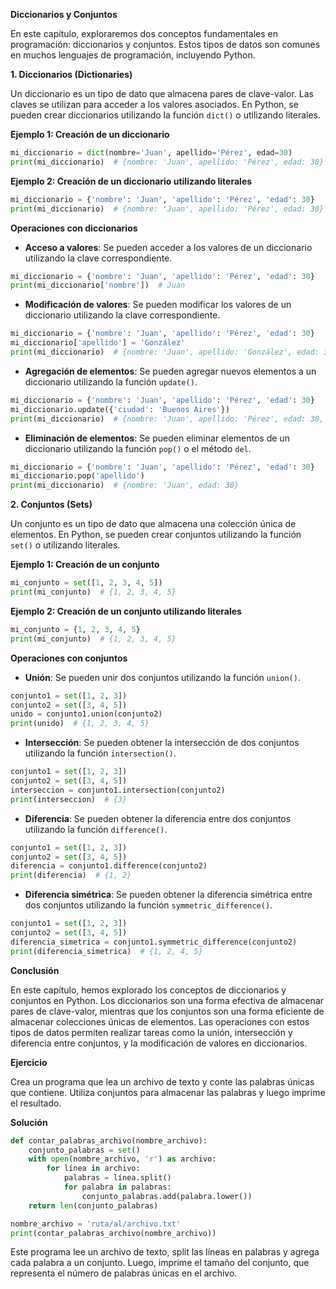 **Diccionarios y Conjuntos**

En este capítulo, exploraremos dos conceptos fundamentales en programación: diccionarios y conjuntos. Estos tipos de datos son comunes en muchos lenguajes de programación, incluyendo Python.

**1. Diccionarios (Dictionaries)**

Un diccionario es un tipo de dato que almacena pares de clave-valor. Las claves se utilizan para acceder a los valores asociados. En Python, se pueden crear diccionarios utilizando la función `dict()` o utilizando literales.

**Ejemplo 1: Creación de un diccionario**
```python
mi_diccionario = dict(nombre='Juan', apellido='Pérez', edad=30)
print(mi_diccionario)  # {nombre: 'Juan', apellido: 'Pérez', edad: 30}
```
**Ejemplo 2: Creación de un diccionario utilizando literales**
```python
mi_diccionario = {'nombre': 'Juan', 'apellido': 'Pérez', 'edad': 30}
print(mi_diccionario)  # {nombre: 'Juan', apellido: 'Pérez', edad: 30}
```
**Operaciones con diccionarios**

* **Acceso a valores**: Se pueden acceder a los valores de un diccionario utilizando la clave correspondiente.
```python
mi_diccionario = {'nombre': 'Juan', 'apellido': 'Pérez', 'edad': 30}
print(mi_diccionario['nombre'])  # Juan
```
* **Modificación de valores**: Se pueden modificar los valores de un diccionario utilizando la clave correspondiente.
```python
mi_diccionario = {'nombre': 'Juan', 'apellido': 'Pérez', 'edad': 30}
mi_diccionario['apellido'] = 'González'
print(mi_diccionario)  # {nombre: 'Juan', apellido: 'González', edad: 30}
```
* **Agregación de elementos**: Se pueden agregar nuevos elementos a un diccionario utilizando la función `update()`.
```python
mi_diccionario = {'nombre': 'Juan', 'apellido': 'Pérez', 'edad': 30}
mi_diccionario.update({'ciudad': 'Buenos Aires'})
print(mi_diccionario)  # {nombre: 'Juan', apellido: 'Pérez', edad: 30, ciudad: 'Buenos Aires'}
```
* **Eliminación de elementos**: Se pueden eliminar elementos de un diccionario utilizando la función `pop()` o el método `del`.
```python
mi_diccionario = {'nombre': 'Juan', 'apellido': 'Pérez', 'edad': 30}
mi_diccionario.pop('apellido')
print(mi_diccionario)  # {nombre: 'Juan', edad: 30}
```
**2. Conjuntos (Sets)**

Un conjunto es un tipo de dato que almacena una colección única de elementos. En Python, se pueden crear conjuntos utilizando la función `set()` o utilizando literales.

**Ejemplo 1: Creación de un conjunto**
```python
mi_conjunto = set([1, 2, 3, 4, 5])
print(mi_conjunto)  # {1, 2, 3, 4, 5}
```
**Ejemplo 2: Creación de un conjunto utilizando literales**
```python
mi_conjunto = {1, 2, 3, 4, 5}
print(mi_conjunto)  # {1, 2, 3, 4, 5}
```
**Operaciones con conjuntos**

* **Unión**: Se pueden unir dos conjuntos utilizando la función `union()`.
```python
conjunto1 = set([1, 2, 3])
conjunto2 = set([3, 4, 5])
unido = conjunto1.union(conjunto2)
print(unido)  # {1, 2, 3, 4, 5}
```
* **Intersección**: Se pueden obtener la intersección de dos conjuntos utilizando la función `intersection()`.
```python
conjunto1 = set([1, 2, 3])
conjunto2 = set([3, 4, 5])
interseccion = conjunto1.intersection(conjunto2)
print(interseccion)  # {3}
```
* **Diferencia**: Se pueden obtener la diferencia entre dos conjuntos utilizando la función `difference()`.
```python
conjunto1 = set([1, 2, 3])
conjunto2 = set([3, 4, 5])
diferencia = conjunto1.difference(conjunto2)
print(diferencia)  # {1, 2}
```
* **Diferencia simétrica**: Se pueden obtener la diferencia simétrica entre dos conjuntos utilizando la función `symmetric_difference()`.
```python
conjunto1 = set([1, 2, 3])
conjunto2 = set([3, 4, 5])
diferencia_simetrica = conjunto1.symmetric_difference(conjunto2)
print(diferencia_simetrica)  # {1, 2, 4, 5}
```
**Conclusión**

En este capítulo, hemos explorado los conceptos de diccionarios y conjuntos en Python. Los diccionarios son una forma efectiva de almacenar pares de clave-valor, mientras que los conjuntos son una forma eficiente de almacenar colecciones únicas de elementos. Las operaciones con estos tipos de datos permiten realizar tareas como la unión, intersección y diferencia entre conjuntos, y la modificación de valores en diccionarios.

**Ejercicio**

Crea un programa que lea un archivo de texto y conte las palabras únicas que contiene. Utiliza conjuntos para almacenar las palabras y luego imprime el resultado.

**Solución**
```python
def contar_palabras_archivo(nombre_archivo):
    conjunto_palabras = set()
    with open(nombre_archivo, 'r') as archivo:
        for línea in archivo:
            palabras = línea.split()
            for palabra in palabras:
                conjunto_palabras.add(palabra.lower())
    return len(conjunto_palabras)

nombre_archivo = 'ruta/al/archivo.txt'
print(contar_palabras_archivo(nombre_archivo))
```
Este programa lee un archivo de texto, split las líneas en palabras y agrega cada palabra a un conjunto. Luego, imprime el tamaño del conjunto, que representa el número de palabras únicas en el archivo.